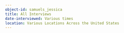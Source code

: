 ```yaml
---
object-id: samuels_jessica
title: All Interviews
date-interviewed: Various times
location: Various Locations Across the United States
---
```

